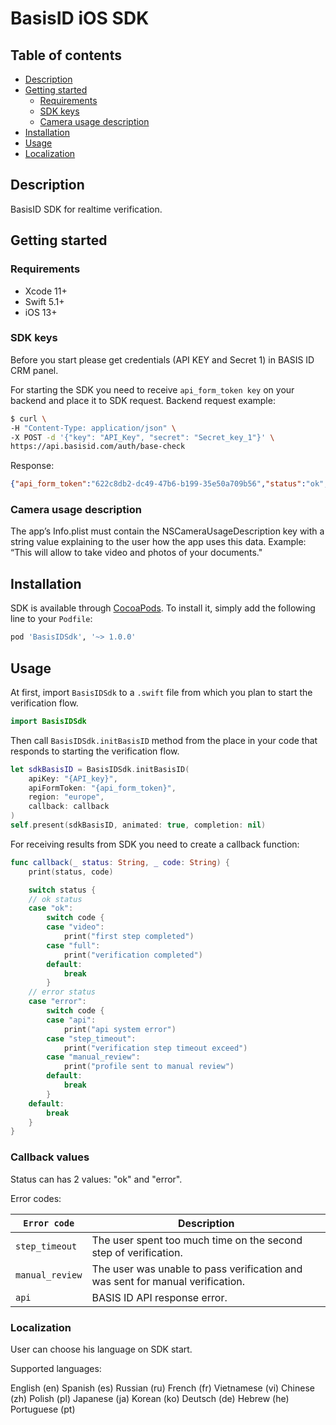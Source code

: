 # BasisID iOS SDK

## Table of contents
*   [Description](#description)
*   [Getting started](#getting-started)
	*   [Requirements](#requirements)
	*   [SDK keys](#sdk-keys)
	*   [Camera usage description](#camera-usage-description)
*   [Installation](#installation)
*   [Usage](#usage)
*   [Localization](#localization)

## Description
BasisID SDK for realtime verification.

## Getting started
### Requirements
- Xcode 11+
- Swift 5.1+
- iOS 13+

### SDK keys
Before you start please get credentials (API KEY and Secret 1) in BASIS ID CRM panel.

For starting the SDK you need to receive `api_form_token key` on your backend and place it to SDK request.
Backend request example:

```bash
$ curl \
-H "Content-Type: application/json" \
-X POST -d '{"key": "API_Key", "secret": "Secret_key_1"}' \
https://api.basisid.com/auth/base-check
```

Response:

```json
{"api_form_token":"622c8db2-dc49-47b6-b199-35e50a709b56","status":"ok","user_hash":"3fa11465-2678-4311-b9eb-4654c936424c","user_id":1482783}
```

### Camera usage description
The app’s Info.plist must contain the NSCameraUsageDescription key with a string value explaining to the user how the app uses this data. Example: “This will allow to take video and photos of your documents."

## Installation

SDK is available through [CocoaPods](http://cocoapods.org). To install
it, simply add the following line to your `Podfile`:
```ruby
pod 'BasisIDSdk', '~> 1.0.0'
```

## Usage

At first, import `BasisIDSdk` to a `.swift` file from which you plan to start the verification flow.
```swift
import BasisIDSdk
```

Then call `BasisIDSdk.initBasisID` method from the place in your code that responds to starting the verification flow.

```swift
let sdkBasisID = BasisIDSdk.initBasisID(
	apiKey: "{API_key}",
	apiFormToken: "{api_form_token}",
	region: "europe",
	callback: callback
)
self.present(sdkBasisID, animated: true, completion: nil)
```

For receiving results from SDK you need to create a callback function:

```swift
func callback(_ status: String, _ code: String) {
    print(status, code)

    switch status {
    // ok status
    case "ok":
    	switch code {
    	case "video":
    		print("first step completed")
    	case "full":
    		print("verification completed")
    	default:
    		break
    	}
    // error status
    case "error":
    	switch code {
    	case "api":
    		print("api system error")
    	case "step_timeout":
    		print("verification step timeout exceed")
    	case "manual_review":
    		print("profile sent to manual review")
    	default:
    		break
    	}
    default:
    	break
    }
}
```


### Callback values

Status can has 2 values: "ok" and "error".


Error codes:

| `Error code` | Description |
| ----- | ----- |
| `step_timeout` | The user spent too much time on the second step of verification. |
| `manual_review` | The user was unable to pass verification and was sent for manual verification.  |
| `api` | BASIS ID API response error. |

### Localization

User can choose his language on SDK start.

Supported languages:

English (en)
Spanish (es)
Russian (ru)
French (fr)
Vietnamese (vi)
Chinese (zh)
Polish (pl)
Japanese (ja)
Korean (ko)
Deutsch (de)
Hebrew (he)
Portuguese (pt)


